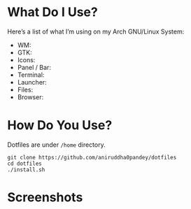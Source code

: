 # What Do I Use?
Here’s a list of what I’m using on my Arch GNU/Linux System:

- WM: 
- GTK: 
- Icons: 
- Panel / Bar: 
- Terminal: 
- Launcher: 
- Files: 
- Browser: 

# How Do You Use?
Dotfiles are under `/home` directory.
```shell
git clone https://github.com/aniruddha0pandey/dotfiles
cd dotfiles
./install.sh
```

# Screenshots
